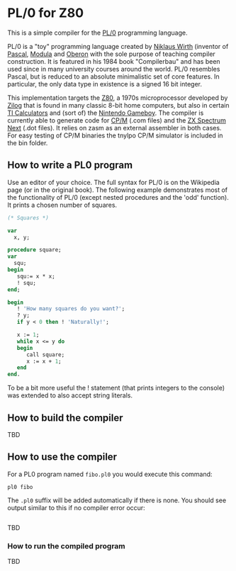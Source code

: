 # PL/0 for Z80

This is a simple compiler for the [PL/0](https://en.wikipedia.org/wiki/PL/0) programming language.

PL/0 is a "toy" programming language created by [Niklaus Wirth](http://people.inf.ethz.ch/wirth/index.html) (inventor of [Pascal](https://en.wikipedia.org/wiki/Pascal_(programming_language)), [Modula](https://en.wikipedia.org/wiki/Modula-2) and [Oberon](https://en.wikipedia.org/wiki/Oberon_(programming_language)) with the sole purpose of teaching compiler construction. It is featured in his 1984 book "Compilerbau" and has been used since in many university courses around the world. PL/0 resembles Pascal, but is reduced to an absolute minimalistic set of core features. In particular, the only data type in existence is a signed 16 bit integer.
 
This implementation targets the [Z80](https://en.wikipedia.org/wiki/Zilog_Z80), a 1970s microprocessor developed by [Zilog](https://www.zilog.com) that is found in many classic 8-bit home computers, but also in certain [TI Calculators](https://en.wikipedia.org/wiki/TI-84_Plus_series) and (sort of) the [Nintendo Gameboy](https://en.wikipedia.org/wiki/Game_Boy). The compiler is currently able to generate code for [CP/M](https://en.wikipedia.org/wiki/CP/M) (.com files) and the [ZX Spectrum Next](https://www.specnext.com) (.dot files). It relies on zasm as an external assembler in both cases. For easy testing of CP/M binaries the tnylpo CP/M simulator is included in the bin folder.

## How to write a PL0 program

Use an editor of your choice. The full syntax for PL/0 is on the Wikipedia page (or in the original book). The following example demonstrates most of the functionality of PL/0 (except nested procedures and the 'odd' function). It prints a chosen number of squares.

```Pascal
(* Squares *)

var
  x, y;

procedure square;
var
  squ;
begin
   squ:= x * x;
   ! squ;
end;

begin
   ! 'How many squares do you want?';
   ? y;
   if y < 0 then ! 'Naturally!';

   x := 1;
   while x <= y do
   begin
      call square;
      x := x + 1;
   end
end.
```

To be a bit more useful the ! statement (that prints integers to the console) was extended to also accept string literals.

## How to build the compiler

TBD

## How to use the compiler

For a PL0 program named ```fibo.pl0``` you would execute this command:

```pl0 fibo```

The ```.pl0``` suffix will be added automatically if there is none. You should see output similar to this if no compiler error occur:

```
```

TBD

### How to run the compiled program

TBD
